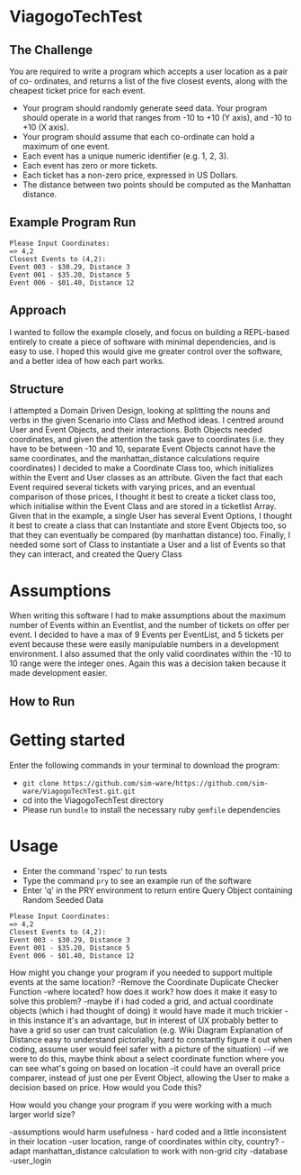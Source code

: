 # ViagogoTechTest

## The Challenge

You are required to write a program which accepts a user location as a pair of co- ordinates, and returns a list of the five closest events, along with the cheapest ticket price for each event.

* Your program should randomly generate seed data.
Your program should operate in a world that ranges from -10 to +10 (Y axis), and -10
to +10 (X axis).
* Your program should assume that each co-ordinate can hold a maximum of one event.
* Each event has a unique numeric identifier (e.g. 1, 2, 3).
* Each event has zero or more tickets.
* Each ticket has a non-zero price, expressed in US Dollars.
* The distance between two points should be computed as the Manhattan distance.

## Example Program Run
```
Please Input Coordinates:
=> 4,2
Closest Events to (4,2):
Event 003 - $30.29, Distance 3
Event 001 - $35.20, Distance 5
Event 006 - $01.40, Distance 12
```

## Approach

I wanted to follow the example closely, and focus on building a REPL-based entirely to create a piece
of software with minimal dependencies, and is easy to use.
I hoped this would give me greater control over the software, and a better idea of how each part works.

## Structure

I attempted a Domain Driven Design, looking at splitting the nouns and verbs in the given Scenario into
Class and Method ideas. I centred around User and Event Objects, and their interactions. Both Objects needed
coordinates, and given the attention the task gave to coordinates (i.e. they have to be between -10 and 10,
separate Event Objects cannot have the same coordinates, and the manhattan_distance calculations require
coordinates) I decided to make a Coordinate Class too, which initializes within the Event and User classes
as an attribute. Given the fact that each Event required several tickets with varying prices, and an eventual
comparison of those prices, I thought it best to create a ticket class too, which initialise within the Event
Class and are stored in a ticketlist Array. Given that in the example, a single User has several Event Options,
I thought it best to create a class that can Instantiate and store Event Objects too, so that they can eventually
be compared (by manhattan distance) too. Finally, I needed some sort of Class to instantiate a User and a list of
Events so that they can interact, and created the Query Class

# Assumptions

When writing this software I had to make assumptions about the maximum number of Events within an Eventlist, and
the number of tickets on offer per event. I decided to have a max of 9 Events per EventList, and 5 tickets per
event because these were easily manipulable numbers in a development environment. I also assumed that the only
valid coordinates within the -10 to 10 range were the integer ones. Again this was a decision taken because it
made development easier.

## How to Run
# Getting started
Enter the following commands in your terminal to download the program:
- `git clone https://github.com/sim-ware/https://github.com/sim-ware/ViagogoTechTest.git.git`
- cd into the ViagogoTechTest directory
- Please run `bundle` to install the necessary ruby `gemfile` dependencies

# Usage
- Enter the command 'rspec' to run tests
- Type the command `pry` to see an example run of the software
- Enter 'q' in the PRY environment to return entire Query Object containing Random Seeded Data

```
Please Input Coordinates:
=> 4,2
Closest Events to (4,2):
Event 003 - $30.29, Distance 3
Event 001 - $35.20, Distance 5
Event 006 - $01.40, Distance 12
```

How might you change your program if you needed to support multiple events at the
same location?
-Remove the Coordinate Duplicate Checker Function
-where located? how does it work? how does it make it easy to solve this problem?
-maybe if i had coded a grid, and actual coordinate objects (which i had thought
  of doing) it would have made it much trickier
-in this instance it's an advantage, but in interest of UX probably better to have
  a grid so user can trust calculation (e.g. Wiki Diagram Explanation of Distance
  easy to understand pictorially, hard to constantly figure it out when coding,
  assume user would feel safer with a picture of the situation)
--if we were to do this, maybe think about a select coordinate function where you
  can see what's going on based on location
-it could have an overall price comparer, instead of just one per Event Object,
  allowing the User to make a decision based on price. How would you Code this?


How would you change your program if you were working with a much larger world
size?

-assumptions would harm usefulness - hard coded and a little inconsistent in their location
-user location, range of coordinates within city, country?
-adapt manhattan_distance calculation to work with non-grid city
-database
-user_login
